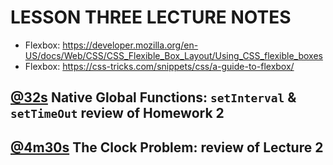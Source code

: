 # LESSON THREE LECTURE NOTES
- Flexbox: https://developer.mozilla.org/en-US/docs/Web/CSS/CSS_Flexible_Box_Layout/Using_CSS_flexible_boxes
- Flexbox: https://css-tricks.com/snippets/css/a-guide-to-flexbox/

## [@32s](https://youtu.be/ULx7gruIh20?t=32s) **Native Global Functions: `setInterval` & `setTimeOut` review of Homework 2**

## [@4m30s](https://youtu.be/ULx7gruIh20?t=4m30s) **The Clock Problem: review of Lecture 2**
